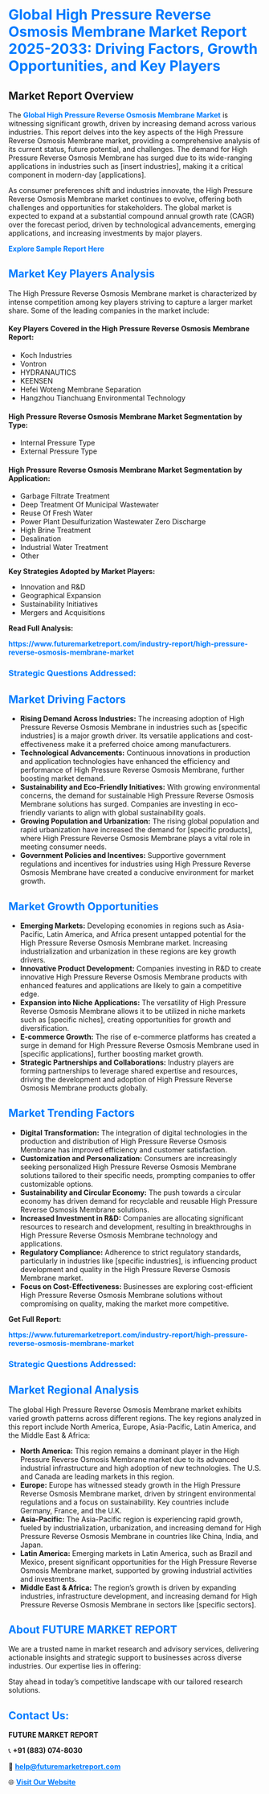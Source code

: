 <h1 style="color: #007BFF;">Global High Pressure Reverse Osmosis Membrane Market Report 2025-2033: Driving Factors, Growth Opportunities, and Key Players</h1>

<section id="overview">
<h2>Market Report Overview</h2>
<p>The <a href="https://www.futuremarketreport.com/industry-report/high-pressure-reverse-osmosis-membrane-market" style="color: #007BFF; text-decoration: none;"><strong>Global High Pressure Reverse Osmosis Membrane Market</strong></a> is witnessing significant growth, driven by increasing demand across various industries. This report delves into the key aspects of the High Pressure Reverse Osmosis Membrane market, providing a comprehensive analysis of its current status, future potential, and challenges. The demand for High Pressure Reverse Osmosis Membrane has surged due to its wide-ranging applications in industries such as [insert industries], making it a critical component in modern-day [applications].</p>
<p>As consumer preferences shift and industries innovate, the High Pressure Reverse Osmosis Membrane market continues to evolve, offering both challenges and opportunities for stakeholders. The global market is expected to expand at a substantial compound annual growth rate (CAGR) over the forecast period, driven by technological advancements, emerging applications, and increasing investments by major players.</p>
</section>

<section id="overview">
<p><a href="https://www.futuremarketreport.com/request-sample/reportId=114231" style="color: #007BFF; text-decoration: none;"><strong>Explore Sample Report Here</strong></a></p>
</section>

<section id="key-players">
<h2 style="color: #007BFF;">Market Key Players Analysis</h2>
<p>The High Pressure Reverse Osmosis Membrane market is characterized by intense competition among key players striving to capture a larger market share. Some of the leading companies in the market include:</p>
<h4>Key Players Covered in the High Pressure Reverse Osmosis Membrane Report:</h4>
<ul><li>Koch Industries</li><li>Vontron</li><li>HYDRANAUTICS</li><li>KEENSEN</li><li>Hefei Woteng Membrane Separation</li><li>Hangzhou Tianchuang Environmental Technology</li></ul>
<h4>High Pressure Reverse Osmosis Membrane Market Segmentation by Type:</h4>
<ul><li>Internal Pressure Type</li><li>External Pressure Type</li></ul>

<h4>High Pressure Reverse Osmosis Membrane Market Segmentation by Application:</h4>
<ul><li>Garbage Filtrate Treatment</li><li>Deep Treatment Of Municipal Wastewater</li><li>Reuse Of Fresh Water</li><li>Power Plant Desulfurization Wastewater Zero Discharge</li><li>High Brine Treatment</li><li>Desalination</li><li>Industrial Water Treatment</li><li>Other</li></ul>
<p><strong>Key Strategies Adopted by Market Players:</strong></p>
<ul>
<li>Innovation and R&D</li>
<li>Geographical Expansion</li>
<li>Sustainability Initiatives</li>
<li>Mergers and Acquisitions</li>
</ul>
</section>

<section>
<p><strong>Read Full Analysis: </strong></p><a href="https://www.futuremarketreport.com/industry-report/high-pressure-reverse-osmosis-membrane-market" style="color: #007BFF; text-decoration: none;"><strong>https://www.futuremarketreport.com/industry-report/high-pressure-reverse-osmosis-membrane-market</strong></a>
<h3 style="color: #007BFF;">Strategic Questions Addressed:</h3>
</section>

<section id="driving-factors">
<h2 style="color: #007BFF;">Market Driving Factors</h2>
<ul>
<li><strong>Rising Demand Across Industries:</strong> The increasing adoption of High Pressure Reverse Osmosis Membrane in industries such as [specific industries] is a major growth driver. Its versatile applications and cost-effectiveness make it a preferred choice among manufacturers.</li>
<li><strong>Technological Advancements:</strong> Continuous innovations in production and application technologies have enhanced the efficiency and performance of High Pressure Reverse Osmosis Membrane, further boosting market demand.</li>
<li><strong>Sustainability and Eco-Friendly Initiatives:</strong> With growing environmental concerns, the demand for sustainable High Pressure Reverse Osmosis Membrane solutions has surged. Companies are investing in eco-friendly variants to align with global sustainability goals.</li>
<li><strong>Growing Population and Urbanization:</strong> The rising global population and rapid urbanization have increased the demand for [specific products], where High Pressure Reverse Osmosis Membrane plays a vital role in meeting consumer needs.</li>
<li><strong>Government Policies and Incentives:</strong> Supportive government regulations and incentives for industries using High Pressure Reverse Osmosis Membrane have created a conducive environment for market growth.</li>
</ul>
</section>

<section id="growth-opportunities">
<h2 style="color: #007BFF;">Market Growth Opportunities</h2>
<ul>
<li><strong>Emerging Markets:</strong> Developing economies in regions such as Asia-Pacific, Latin America, and Africa present untapped potential for the High Pressure Reverse Osmosis Membrane market. Increasing industrialization and urbanization in these regions are key growth drivers.</li>
<li><strong>Innovative Product Development:</strong> Companies investing in R&D to create innovative High Pressure Reverse Osmosis Membrane products with enhanced features and applications are likely to gain a competitive edge.</li>
<li><strong>Expansion into Niche Applications:</strong> The versatility of High Pressure Reverse Osmosis Membrane allows it to be utilized in niche markets such as [specific niches], creating opportunities for growth and diversification.</li>
<li><strong>E-commerce Growth:</strong> The rise of e-commerce platforms has created a surge in demand for High Pressure Reverse Osmosis Membrane used in [specific applications], further boosting market growth.</li>
<li><strong>Strategic Partnerships and Collaborations:</strong> Industry players are forming partnerships to leverage shared expertise and resources, driving the development and adoption of High Pressure Reverse Osmosis Membrane products globally.</li>
</ul>
</section>

<section id="trending-factors">
<h2 style="color: #007BFF;">Market Trending Factors</h2>
<ul>
<li><strong>Digital Transformation:</strong> The integration of digital technologies in the production and distribution of High Pressure Reverse Osmosis Membrane has improved efficiency and customer satisfaction.</li>
<li><strong>Customization and Personalization:</strong> Consumers are increasingly seeking personalized High Pressure Reverse Osmosis Membrane solutions tailored to their specific needs, prompting companies to offer customizable options.</li>
<li><strong>Sustainability and Circular Economy:</strong> The push towards a circular economy has driven demand for recyclable and reusable High Pressure Reverse Osmosis Membrane solutions.</li>
<li><strong>Increased Investment in R&D:</strong> Companies are allocating significant resources to research and development, resulting in breakthroughs in High Pressure Reverse Osmosis Membrane technology and applications.</li>
<li><strong>Regulatory Compliance:</strong> Adherence to strict regulatory standards, particularly in industries like [specific industries], is influencing product development and quality in the High Pressure Reverse Osmosis Membrane market.</li>
<li><strong>Focus on Cost-Effectiveness:</strong> Businesses are exploring cost-efficient High Pressure Reverse Osmosis Membrane solutions without compromising on quality, making the market more competitive.</li>
</ul>
</section>

<section>
<p><strong>Get Full Report: </strong></p><a href="https://www.futuremarketreport.com/industry-report/high-pressure-reverse-osmosis-membrane-market" style="color: #007BFF; text-decoration: none;"><strong>https://www.futuremarketreport.com/industry-report/high-pressure-reverse-osmosis-membrane-market</strong></a>
<h3 style="color: #007BFF;">Strategic Questions Addressed:</h3>
</section>


<section id="regional-analysis">
<h2 style="color: #007BFF;">Market Regional Analysis</h2>
<p>The global High Pressure Reverse Osmosis Membrane market exhibits varied growth patterns across different regions. The key regions analyzed in this report include North America, Europe, Asia-Pacific, Latin America, and the Middle East & Africa:</p>
<ul>
<li><strong>North America:</strong> This region remains a dominant player in the High Pressure Reverse Osmosis Membrane market due to its advanced industrial infrastructure and high adoption of new technologies. The U.S. and Canada are leading markets in this region.</li>
<li><strong>Europe:</strong> Europe has witnessed steady growth in the High Pressure Reverse Osmosis Membrane market, driven by stringent environmental regulations and a focus on sustainability. Key countries include Germany, France, and the U.K.</li>
<li><strong>Asia-Pacific:</strong> The Asia-Pacific region is experiencing rapid growth, fueled by industrialization, urbanization, and increasing demand for High Pressure Reverse Osmosis Membrane in countries like China, India, and Japan.</li>
<li><strong>Latin America:</strong> Emerging markets in Latin America, such as Brazil and Mexico, present significant opportunities for the High Pressure Reverse Osmosis Membrane market, supported by growing industrial activities and investments.</li>
<li><strong>Middle East & Africa:</strong> The region’s growth is driven by expanding industries, infrastructure development, and increasing demand for High Pressure Reverse Osmosis Membrane in sectors like [specific sectors].</li>
</ul>
</section>

<footer>
<h2 style="color: #007BFF;">About FUTURE MARKET REPORT</h2>
<p>We are a trusted name in market research and advisory services, delivering actionable insights and strategic support to businesses across diverse industries. Our expertise lies in offering:</p>

<p>Stay ahead in today’s competitive landscape with our tailored research solutions.</p>

<h2 style="color: #007BFF;">Contact Us:</h2>
<p><strong>FUTURE MARKET REPORT</strong></p>
<p>📞 <strong>+91 (883) 074-8030</strong></p>
<p>📧 <strong><a href="mailto:help@futuremarketreport.com" style="color: #007BFF;">help@futuremarketreport.com</a></strong></p>
<p>🌐 <strong><a href="https://www.futuremarketreport.com/" style="color: #007BFF;">Visit Our Website</a></strong></p>
</footer>